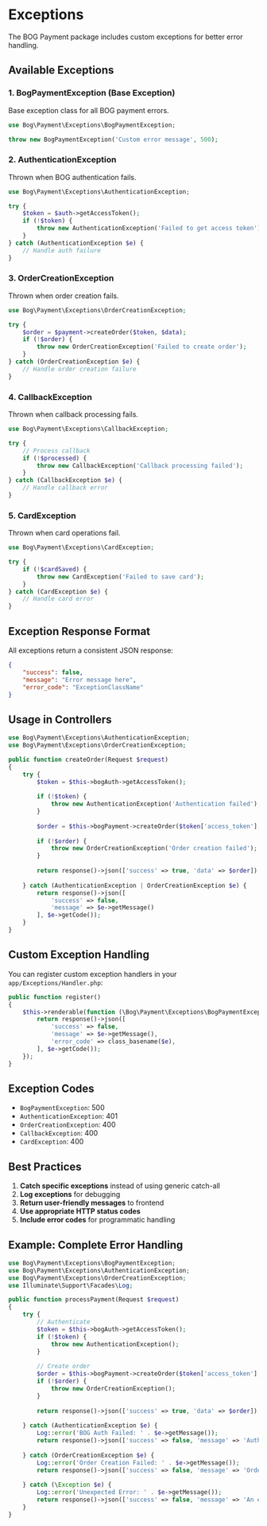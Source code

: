 # Exceptions

The BOG Payment package includes custom exceptions for better error handling.

## Available Exceptions

### 1. BogPaymentException (Base Exception)

Base exception class for all BOG payment errors.

```php
use Bog\Payment\Exceptions\BogPaymentException;

throw new BogPaymentException('Custom error message', 500);
```

### 2. AuthenticationException

Thrown when BOG authentication fails.

```php
use Bog\Payment\Exceptions\AuthenticationException;

try {
    $token = $auth->getAccessToken();
    if (!$token) {
        throw new AuthenticationException('Failed to get access token');
    }
} catch (AuthenticationException $e) {
    // Handle auth failure
}
```

### 3. OrderCreationException

Thrown when order creation fails.

```php
use Bog\Payment\Exceptions\OrderCreationException;

try {
    $order = $payment->createOrder($token, $data);
    if (!$order) {
        throw new OrderCreationException('Failed to create order');
    }
} catch (OrderCreationException $e) {
    // Handle order creation failure
}
```

### 4. CallbackException

Thrown when callback processing fails.

```php
use Bog\Payment\Exceptions\CallbackException;

try {
    // Process callback
    if (!$processed) {
        throw new CallbackException('Callback processing failed');
    }
} catch (CallbackException $e) {
    // Handle callback error
}
```

### 5. CardException

Thrown when card operations fail.

```php
use Bog\Payment\Exceptions\CardException;

try {
    if (!$cardSaved) {
        throw new CardException('Failed to save card');
    }
} catch (CardException $e) {
    // Handle card error
}
```

## Exception Response Format

All exceptions return a consistent JSON response:

```json
{
    "success": false,
    "message": "Error message here",
    "error_code": "ExceptionClassName"
}
```

## Usage in Controllers

```php
use Bog\Payment\Exceptions\AuthenticationException;
use Bog\Payment\Exceptions\OrderCreationException;

public function createOrder(Request $request)
{
    try {
        $token = $this->bogAuth->getAccessToken();
        
        if (!$token) {
            throw new AuthenticationException('Authentication failed');
        }
        
        $order = $this->bogPayment->createOrder($token['access_token'], $data);
        
        if (!$order) {
            throw new OrderCreationException('Order creation failed');
        }
        
        return response()->json(['success' => true, 'data' => $order]);
        
    } catch (AuthenticationException | OrderCreationException $e) {
        return response()->json([
            'success' => false,
            'message' => $e->getMessage()
        ], $e->getCode());
    }
}
```

## Custom Exception Handling

You can register custom exception handlers in your `app/Exceptions/Handler.php`:

```php
public function register()
{
    $this->renderable(function (\Bog\Payment\Exceptions\BogPaymentException $e, $request) {
        return response()->json([
            'success' => false,
            'message' => $e->getMessage(),
            'error_code' => class_basename($e),
        ], $e->getCode());
    });
}
```

## Exception Codes

- `BogPaymentException`: 500
- `AuthenticationException`: 401
- `OrderCreationException`: 400
- `CallbackException`: 400
- `CardException`: 400

## Best Practices

1. **Catch specific exceptions** instead of using generic catch-all
2. **Log exceptions** for debugging
3. **Return user-friendly messages** to frontend
4. **Use appropriate HTTP status codes**
5. **Include error codes** for programmatic handling

## Example: Complete Error Handling

```php
use Bog\Payment\Exceptions\BogPaymentException;
use Bog\Payment\Exceptions\AuthenticationException;
use Bog\Payment\Exceptions\OrderCreationException;
use Illuminate\Support\Facades\Log;

public function processPayment(Request $request)
{
    try {
        // Authenticate
        $token = $this->bogAuth->getAccessToken();
        if (!$token) {
            throw new AuthenticationException();
        }
        
        // Create order
        $order = $this->bogPayment->createOrder($token['access_token'], $data);
        if (!$order) {
            throw new OrderCreationException();
        }
        
        return response()->json(['success' => true, 'data' => $order]);
        
    } catch (AuthenticationException $e) {
        Log::error('BOG Auth Failed: ' . $e->getMessage());
        return response()->json(['success' => false, 'message' => 'Authentication failed'], 401);
        
    } catch (OrderCreationException $e) {
        Log::error('Order Creation Failed: ' . $e->getMessage());
        return response()->json(['success' => false, 'message' => 'Order creation failed'], 400);
        
    } catch (\Exception $e) {
        Log::error('Unexpected Error: ' . $e->getMessage());
        return response()->json(['success' => false, 'message' => 'An error occurred'], 500);
    }
}
```
